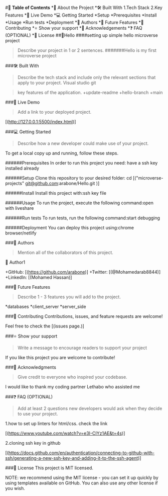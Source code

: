 #📗 **Table of Contents**
*📖 About the Project
 *🛠 Built With
   1.Tech Stack
   2.Key Features
 *🚀 Live Demo
*💻 Getting Started
 *Setup
 *Prerequisites
 *Install
 *Usage
 *Run tests
 *Deployment
*👥 Authors
*🔭 Future Features
*🤝 Contributing
*⭐️ Show your support
*🙏 Acknowledgements
*❓ FAQ (OPTIONAL)
*📝 License
##📖Hello
####setting up simple hello microverse project
>Describe your project in 1 or 2 sentences.
#######Hello is my first microverse project

###🛠 Built With
>Describe the tech stack and include only the relevant sections that apply to your project.
Visual studio
git



 >key features of the application.
+update-readme
+hello-branch
+main


###🚀 Live Demo
>Add a link to your deployed project.

[(http://127.0.0.1:5500/index.html)]



###💻 Getting Started
>Describe how a new developer could make use of your project.

To get a local copy up and running, follow these steps.

######Prerequisites
In order to run this project you need: have a ssh key installed already

######Setup
Clone this repository to your desired folder: cd [("microverse-projects"
git@github.com:arabone/Hello.git )]

######Install
Install this project with:ssh key file

######Usage
To run the project, execute the following command:open with liveshare

######Run tests
To run tests, run the following command:start debugging

######Deployment
You can deploy this project using:chrome browser/netlify



###👥 Authors
>Mention all of the collaborators of this project.

👤 Author1

+GitHub: [(https://github.com/arabone)]
+Twitter: [(@Mohamedarab8844)]
+LinkedIn: [(Mohamed Hassan)]



###🔭 Future Features
>Describe 1 - 3 features you will add to the project.

 *databases
 *client_server
 *server_side


###🤝 Contributing
Contributions, issues, and feature requests are welcome!

Feel free to check the [(issues page.)]



###⭐️ Show your support
>Write a message to encourage readers to support your project

If you like this project you are welcome to contribute!



###🙏 Acknowledgments
>Give credit to everyone who inspired your codebase.

I would like to thank my coding partner Lethabo who assisted me



###❓ FAQ (OPTIONAL)
>Add at least 2 questions new developers would ask when they decide to use your project.

1.how to set up linters for html/css. check the link

[(https://www.youtube.com/watch?v=e3I-CIYz1AE&t=4s)]

2.cloning ssh key in github

[(https://docs.github.com/en/authentication/connecting-to-github-with-ssh/generating-a-new-ssh-key-and-adding-it-to-the-ssh-agent)]


###📝 License
This project is MIT licensed.

NOTE: we recommend using the MIT license - you can set it up quickly by using templates available on GitHub. You can also use any other license if you wish.

